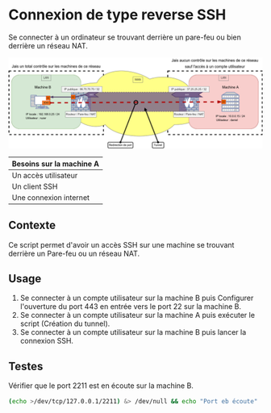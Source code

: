 # Connexion de type reverse SSH
Se connecter à un ordinateur se trouvant derrière un pare-feu ou bien derrière un réseau NAT.

![Schèma réseau](schema/schema.png)

| Besoins sur la machine A |
| :------------ |
| Un accès utilisateur |
| Un client SSH |
| Une connexion internet |

## Contexte
Ce script permet d'avoir un accès SSH sur une machine se trouvant derrière un Pare-feu ou un réseau NAT.
 

## Usage

1. Se connecter à un compte utilisateur sur la machine B puis Configurer l'ouverture du port 443 en entrée vers le port 22 sur la machine B.
2. Se connecter à un compte utilisateur sur la machine A puis exécuter le script (Création du tunnel).
3. Se connecter à un compte utilisateur sur la machine B puis lancer la connexion SSH.

## Testes

Vérifier que le port 2211 est en écoute sur la machine B.

```Bash
(echo >/dev/tcp/127.0.0.1/2211) &> /dev/null && echo "Port eb écoute" || echo "Port fermé"
```
